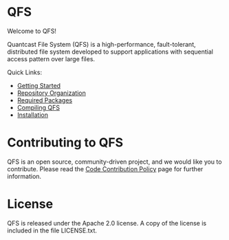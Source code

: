QFS
===

Welcome to QFS!

Quantcast File System (QFS) is a high-performance, fault-tolerant, distributed file system developed to support applications with sequential access pattern over large files.

Quick Links:

* [Getting Started](http://github.com/quantcast/qfs/wiki)
* [Repository Organization](https://github.com/quantcast/qfs/wiki/Repository-Organization)
* [Required Packages]()
* [Compiling QFS]()
* [Installation]()


Contributing to QFS
===================

QFS is an open source, community-driven project, and we would like you to contribute. Please read the [Code Contribution Policy]() page for further information.

License
=======

QFS is released under the Apache 2.0 license. A copy of the license is included in the file LICENSE.txt.

